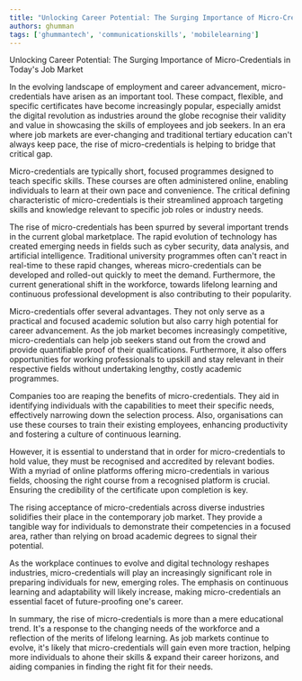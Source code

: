 ```yaml
---
title: "Unlocking Career Potential: The Surging Importance of Micro-Credentials in Today's Job Market"  # Wrap the title in double quotes
authors: ghumman
tags: ['ghummantech', 'communicationskills', 'mobilelearning']
---
```


Unlocking Career Potential: The Surging Importance of Micro-Credentials in Today's Job Market
<!-- truncate -->

In the evolving landscape of employment and career advancement, micro-credentials have arisen as an important tool. These compact, flexible, and specific certificates have become increasingly popular, especially amidst the digital revolution as industries around the globe recognise their validity and value in showcasing the skills of employees and job seekers. In an era where job markets are ever-changing and traditional tertiary education can't always keep pace, the rise of micro-credentials is helping to bridge that critical gap.

Micro-credentials are typically short, focused programmes designed to teach specific skills. These courses are often administered online, enabling individuals to learn at their own pace and convenience. The critical defining characteristic of micro-credentials is their streamlined approach targeting skills and knowledge relevant to specific job roles or industry needs.

The rise of micro-credentials has been spurred by several important trends in the current global marketplace. The rapid evolution of technology has created emerging needs in fields such as cyber security, data analysis, and artificial intelligence. Traditional university programmes often can't react in real-time to these rapid changes, whereas micro-credentials can be developed and rolled-out quickly to meet the demand. Furthermore, the current generational shift in the workforce, towards lifelong learning and continuous professional development is also contributing to their popularity.

Micro-credentials offer several advantages. They not only serve as a practical and focused academic solution but also carry high potential for career advancement. As the job market becomes increasingly competitive, micro-credentials can help job seekers stand out from the crowd and provide quantifiable proof of their qualifications. Furthermore, it also offers opportunities for working professionals to upskill and stay relevant in their respective fields without undertaking lengthy, costly academic programmes. 

Companies too are reaping the benefits of micro-credentials. They aid in identifying individuals with the capabilities to meet their specific needs, effectively narrowing down the selection process. Also, organisations can use these courses to train their existing employees, enhancing productivity and fostering a culture of continuous learning. 

However, it is essential to understand that in order for micro-credentials to hold value, they must be recognised and accredited by relevant bodies. With a myriad of online platforms offering micro-credentials in various fields, choosing the right course from a recognised platform is crucial. Ensuring the credibility of the certificate upon completion is key.

The rising acceptance of micro-credentials across diverse industries solidifies their place in the contemporary job market. They provide a tangible way for individuals to demonstrate their competencies in a focused area, rather than relying on broad academic degrees to signal their potential. 

As the workplace continues to evolve and digital technology reshapes industries, micro-credentials will play an increasingly significant role in preparing individuals for new, emerging roles. The emphasis on continuous learning and adaptability will likely increase, making micro-credentials an essential facet of future-proofing one's career. 

In summary, the rise of micro-credentials is more than a mere educational trend. It's a response to the changing needs of the workforce and a reflection of the merits of lifelong learning. As job markets continue to evolve, it's likely that micro-credentials will gain even more traction, helping more individuals to ahone their skills & expand their career horizons, and aiding companies in finding the right fit for their needs.
